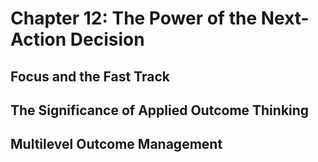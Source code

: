 # Chapter 12: The Power of the Next-Action Decision

## Focus and the Fast Track

## The Significance of Applied Outcome Thinking

## Multilevel Outcome Management

